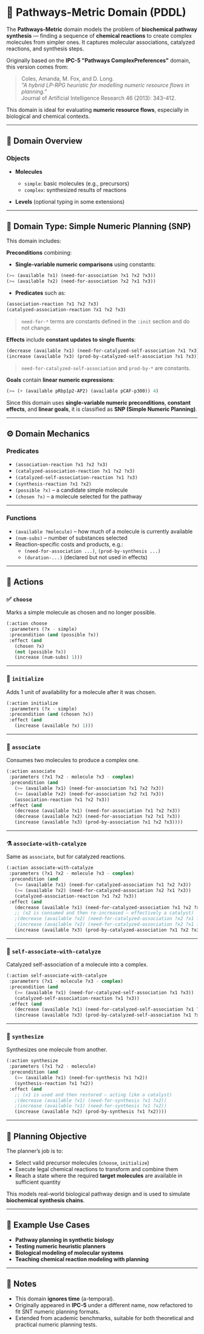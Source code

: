 # 🧬 Pathways-Metric Domain (PDDL)

The **Pathways-Metric** domain models the problem of **biochemical pathway synthesis** — finding a sequence of **chemical reactions** to create complex molecules from simpler ones. It captures molecular associations, catalyzed reactions, and synthesis steps.

Originally based on the **IPC-5 "Pathways ComplexPreferences"** domain, this version comes from:

> Coles, Amanda, M. Fox, and D. Long.  
> *"A hybrid LP-RPG heuristic for modelling numeric resource flows in planning."*  
> Journal of Artificial Intelligence Research 46 (2013): 343–412.

This domain is ideal for evaluating **numeric resource flows**, especially in biological and chemical contexts.

---

## 📂 Domain Overview

### Objects

- **Molecules**
  - `simple`: basic molecules (e.g., precursors)
  - `complex`: synthesized results of reactions

- **Levels** (optional typing in some extensions)

---

## 🧮  Domain Type: Simple Numeric Planning (SNP)

This domain includes:

**Preconditions** combining:
- **Single-variable numeric comparisons** using constants:
```lisp
(>= (available ?x1) (need-for-association ?x1 ?x2 ?x3))
(>= (available ?x2) (need-for-association ?x2 ?x1 ?x3))
```

- **Predicates** such as:
```lisp
(association-reaction ?x1 ?x2 ?x3)
(catalyzed-association-reaction ?x1 ?x2 ?x3)
```

> `need-for-*` terms are constants defined in the `:init` section and do not change.

**Effects** include **constant updates to single fluents**:
```lisp
(decrease (available ?x1) (need-for-catalyzed-self-association ?x1 ?x3))
(increase (available ?x3) (prod-by-catalyzed-self-association ?x1 ?x3))
```

> `need-for-catalyzed-self-association` and `prod-by-*` are constants.

**Goals** contain **linear numeric expressions**:
```lisp
(>= (+ (available pRbp1p2-AP2) (available pCAF-p300)) 4)
```

Since this domain uses **single-variable numeric preconditions**, **constant effects**, and **linear goals**, it is classified as **SNP (Simple Numeric Planning)**.

---

## ⚙️ Domain Mechanics

### Predicates

- `(association-reaction ?x1 ?x2 ?x3)`  
- `(catalyzed-association-reaction ?x1 ?x2 ?x3)`  
- `(catalyzed-self-association-reaction ?x1 ?x3)`  
- `(synthesis-reaction ?x1 ?x2)`  
- `(possible ?x)` – a candidate simple molecule  
- `(chosen ?x)` – a molecule selected for the pathway  

---

### Functions

- `(available ?molecule)` – how much of a molecule is currently available  
- `(num-subs)` – number of substances selected  
- Reaction-specific costs and products, e.g.:
  - `(need-for-association ...)`, `(prod-by-synthesis ...)`
  - `(duration-...)` (declared but not used in effects)

---

## 🧪 Actions

### ✅ `choose`

Marks a simple molecule as chosen and no longer possible.

```lisp
(:action choose
 :parameters (?x - simple)
 :precondition (and (possible ?x))
 :effect (and
   (chosen ?x)
   (not (possible ?x))
   (increase (num-subs) 1)))
```

---

### 🧫 `initialize`

Adds 1 unit of availability for a molecule after it was chosen.

```lisp
(:action initialize
 :parameters (?x - simple)
 :precondition (and (chosen ?x))
 :effect (and
   (increase (available ?x) 1)))
```

---

### 🔬 `associate`

Consumes two molecules to produce a complex one.

```lisp
(:action associate
 :parameters (?x1 ?x2 - molecule ?x3 - complex)
 :precondition (and
   (>= (available ?x1) (need-for-association ?x1 ?x2 ?x3))
   (>= (available ?x2) (need-for-association ?x2 ?x1 ?x3))
   (association-reaction ?x1 ?x2 ?x3))
 :effect (and
   (decrease (available ?x1) (need-for-association ?x1 ?x2 ?x3))
   (decrease (available ?x2) (need-for-association ?x2 ?x1 ?x3))
   (increase (available ?x3) (prod-by-association ?x1 ?x2 ?x3))))
```

---

### ⚗️ `associate-with-catalyze`

Same as `associate`, but for catalyzed reactions.

```lisp
(:action associate-with-catalyze
 :parameters (?x1 ?x2 - molecule ?x3 - complex)
 :precondition (and
   (>= (available ?x1) (need-for-catalyzed-association ?x1 ?x2 ?x3))
   (>= (available ?x2) (need-for-catalyzed-association ?x2 ?x1 ?x3))
   (catalyzed-association-reaction ?x1 ?x2 ?x3))
 :effect (and
   (decrease (available ?x1) (need-for-catalyzed-association ?x1 ?x2 ?x3))
   ;; (x2 is consumed and then re-increased — effectively a catalyst)
   ;(decrease (available ?x2) (need-for-catalyzed-association ?x2 ?x1 ?x3))
   ;(increase (available ?x2) (need-for-catalyzed-association ?x2 ?x1 ?x3))
   (increase (available ?x3) (prod-by-catalyzed-association ?x1 ?x2 ?x3))))
```

---

### 🧪 `self-associate-with-catalyze`

Catalyzed self-association of a molecule into a complex.

```lisp
(:action self-associate-with-catalyze
 :parameters (?x1 - molecule ?x3 - complex)
 :precondition (and
   (>= (available ?x1) (need-for-catalyzed-self-association ?x1 ?x3))
   (catalyzed-self-association-reaction ?x1 ?x3))
 :effect (and
   (decrease (available ?x1) (need-for-catalyzed-self-association ?x1 ?x3))
   (increase (available ?x3) (prod-by-catalyzed-self-association ?x1 ?x3))))
```

---

### 🧬 `synthesize`

Synthesizes one molecule from another.

```lisp
(:action synthesize
 :parameters (?x1 ?x2 - molecule)
 :precondition (and
   (>= (available ?x1) (need-for-synthesis ?x1 ?x2))
   (synthesis-reaction ?x1 ?x2))
 :effect (and
   ;; (x1 is used and then restored — acting like a catalyst)
   ;(decrease (available ?x1) (need-for-synthesis ?x1 ?x2))
   ;(increase (available ?x1) (need-for-synthesis ?x1 ?x2))
   (increase (available ?x2) (prod-by-synthesis ?x1 ?x2))))
```

---

## 🎯 Planning Objective

The planner’s job is to:

- Select valid precursor molecules (`choose`, `initialize`)  
- Execute legal chemical reactions to transform and combine them  
- Reach a state where the required **target molecules** are available in sufficient quantity  

This models real-world biological pathway design and is used to simulate **biochemical synthesis chains**.

---

## 🧾 Example Use Cases

- **Pathway planning in synthetic biology**
- **Testing numeric heuristic planners**
- **Biological modeling of molecular systems**
- **Teaching chemical reaction modeling with planning**

---

## 🧩 Notes

- This domain **ignores time** (a-temporal).
- Originally appeared in **IPC-5** under a different name, now refactored to fit SNT numeric planning formats.
- Extended from academic benchmarks, suitable for both theoretical and practical numeric planning tests.
